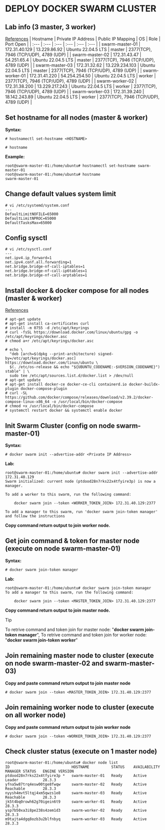 # DEPLOY DOCKER SWARM CLUSTER

## Lab info (3 master, 3 worker)
[References](https://docs.docker.com/engine/swarm/swarm-tutorial/)
| Hostname | Private IP Address | Public IP Mapping | OS | Role | Port Open |
| :--- | :--- | :--- | :--- | :--- | :--- |
| swarm-master-01 | 172.31.40.129 | 13.229.86.92 | Ubuntu 22.04.5 LTS | master | 2377(TCP), 7946 (TCP/UDP), 4789 (UDP) | 
| swarm-master-02 | 172.31.43.47 | 54.251.65.4 | Ubuntu 22.04.5 LTS | master | 2377(TCP), 7946 (TCP/UDP), 4789 (UDP) | 
| swarm-master-03 | 172.31.32.62 | 13.229.234.103 | Ubuntu 22.04.5 LTS | master | 2377(TCP), 7946 (TCP/UDP), 4789 (UDP) | 
| swarm-worker-01 | 172.31.41.220 | 54.254.254.50 | Ubuntu 22.04.5 LTS | worker | 2377(TCP), 7946 (TCP/UDP), 4789 (UDP) | 
| swarm-worker-02 | 172.31.38.200 | 13.229.217.243 | Ubuntu 22.04.5 LTS | worker | 2377(TCP), 7946 (TCP/UDP), 4789 (UDP) | 
| swarm-worker-03 | 172.31.39.240 | 18.142.243.89 | Ubuntu 22.04.5 LTS | worker | 2377(TCP), 7946 (TCP/UDP), 4789 (UDP) | 

## Set hostname for all nodes (master & worker)
**Syntax:**
```
# hostnamectl set-hostname <HOSTNAME>

# hostname
```
**Example:**
```
root@swarm-master-01:/home/ubuntu# hostnamectl set-hostname swarm-master-01
root@swarm-master-01:/home/ubuntu# hostname
swarm-master-01
```
## Change default values system limit
```
# vi /etc/systemd/system.conf
---
DefaultLimitNOFILE=65000
DefaultLimitNPROC=65000
DefaultTasksMax=65000
```
## Config sysctl
```
# vi /etc/sysctl.conf
---
net.ipv4.ip_forward=1
net.ipv4.conf.all.forwarding=1
net.bridge.bridge-nf-call-iptables=1
net.bridge.bridge-nf-call-ip6tables=1
net.bridge.bridge-nf-call-arptables=1
```

## Install docker & docker compose for all nodes (master & worker)
[References](https://docs.docker.com/compose/install/standalone/)
```
# apt-get update
# apt-get install ca-certificates curl
# install -m 0755 -d /etc/apt/keyrings
# curl -fsSL https://download.docker.com/linux/ubuntu/gpg -o /etc/apt/keyrings/docker.asc
# chmod a+r /etc/apt/keyrings/docker.asc

# echo \
  "deb [arch=$(dpkg --print-architecture) signed-by=/etc/apt/keyrings/docker.asc] https://download.docker.com/linux/ubuntu \
  $(. /etc/os-release && echo "${UBUNTU_CODENAME:-$VERSION_CODENAME}") stable" | \
  sudo tee /etc/apt/sources.list.d/docker.list > /dev/null
# apt-get update
# apt-get install docker-ce docker-ce-cli containerd.io docker-buildx-plugin docker-compose-plugin
# curl -SL https://github.com/docker/compose/releases/download/v2.39.2/docker-compose-linux-x86_64 -o /usr/local/bin/docker-compose
# chmod +x /usr/local/bin/docker-compose
# systemctl restart docker && systemctl enable docker
```

## Init Swarm Cluster (config on node swarm-master-01)
**Syntax:**
```
# docker swarm init --advertise-addr <Private IP Address>
```

**Lab:**
```
root@swarm-master-01:/home/ubuntu# docker swarm init --advertise-addr 172.31.40.129
Swarm initialized: current node (ptdood28n7rks22x4tfyire3p) is now a manager.

To add a worker to this swarm, run the following command:

    docker swarm join --token <WORKER_TOKEN_JOIN> 172.31.40.129:2377

To add a manager to this swarm, run 'docker swarm join-token manager' and follow the instructions
```
**Copy command return output to join worker node.**

## Get join command & token for master node (execute on node swarm-master-01)
**Syntax:**
```
# docker swarm join-token manager
```

**Lab:**
```
root@swarm-master-01:/home/ubuntu# docker swarm join-token manager
To add a manager to this swarm, run the following command:

    docker swarm join --token <MASTER_TOKEN_JOIN> 172.31.40.129:2377
```
**Copy command return output to join master node.**

> [!TIP]
> To retrive command and token join for master node: "**docker swarm join-token manager**", To retrive command and token join for worker node: "**docker swarm join-token worker**"

## Join remaining master node to cluster (execute on node swarm-master-02 and swarm-master-03)
**Copy and paste command return output to join master node**
```
# docker swarm join --token <MASTER_TOKEN_JOIN> 172.31.40.129:2377
```

## Join remaining worker node to cluster (execute on all worker node)
**Copy and paste command return output to join worker node**
```
# docker swarm join --token <WORKER_TOKEN_JOIN> 172.31.40.129:2377
```

## Check cluster status (execute on 1 master node)
```
root@swarm-master-01:/home/ubuntu# docker node list
ID                            HOSTNAME          STATUS    AVAILABILITY   MANAGER STATUS   ENGINE VERSION
ptdood28n7rks22x4tfyire3p *   swarm-master-01   Ready     Active         Leader           28.3.3
yfna5w87trq4esw00tge8fwqw     swarm-master-02   Ready     Active         Reachable        28.3.3
nyysh4mvt5ltqj4xm5qwzs1e8     swarm-master-03   Ready     Active         Reachable        28.3.3
jk5t4bq0rowh62g70igein6t9     swarm-worker-01   Ready     Active                          28.3.3
ysp7b50xa3i8pe238s4zem1d3     swarm-worker-02   Ready     Active                          28.3.3
m9tajta4dgq8ozb3u2blfnbyq     swarm-worker-03   Ready     Active                          28.3.3
```
